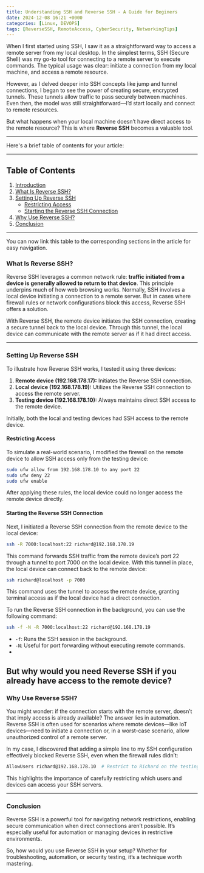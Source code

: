 ```yaml
---
title: Understanding SSH and Reverse SSH - A Guide for Beginers
date: 2024-12-08 16:21 +0000
categories: [Linux, DEVOPS]
tags: [ReverseSSH, RemoteAccess, CyberSecurity, NetworkingTips]
---
```


When I first started using SSH, I saw it as a straightforward way to access a remote server from my local desktop. In the simplest terms, SSH (Secure Shell) was my go-to tool for connecting to a remote server to execute commands. The typical usage was clear: initiate a connection from my local machine, and access a remote resource.  

However, as I delved deeper into SSH concepts like jump and tunnel connections, I began to see the power of creating secure, encrypted tunnels. These tunnels allow traffic to pass securely between machines. Even then, the model was still straightforward—I’d start locally and connect to remote resources.  

But what happens when your local machine doesn’t have direct access to the remote resource? This is where **Reverse SSH** becomes a valuable tool.  

---
Here's a brief table of contents for your article:

---

## Table of Contents

1. [Introduction](#introduction)  
2. [What Is Reverse SSH?](#what-is-reverse-ssh)  
3. [Setting Up Reverse SSH](#setting-up-reverse-ssh)  
   - [Restricting Access](#restricting-access)  
   - [Starting the Reverse SSH Connection](#starting-the-reverse-ssh-connection)  
4. [Why Use Reverse SSH?](#why-use-reverse-ssh)  
5. [Conclusion](#conclusion)  

--- 

You can now link this table to the corresponding sections in the article for easy navigation.
### What Is Reverse SSH?  

Reverse SSH leverages a common network rule: **traffic initiated from a device is generally allowed to return to that device**. This principle underpins much of how web browsing works. Normally, SSH involves a local device initiating a connection to a remote server. But in cases where firewall rules or network configurations block this access, Reverse SSH offers a solution.  

With Reverse SSH, the remote device initiates the SSH connection, creating a secure tunnel back to the local device. Through this tunnel, the local device can communicate with the remote server as if it had direct access.  

 

---

### Setting Up Reverse SSH  

To illustrate how Reverse SSH works, I tested it using three devices:  

1. **Remote device (192.168.178.17):** Initiates the Reverse SSH connection.  
2. **Local device (192.168.178.19):** Utilizes the Reverse SSH connection to access the remote server.  
3. **Testing device (192.168.178.10):** Always maintains direct SSH access to the remote device.  

Initially, both the local and testing devices had SSH access to the remote device.  

#### Restricting Access  

To simulate a real-world scenario, I modified the firewall on the remote device to allow SSH access only from the testing device:  

```bash
sudo ufw allow from 192.168.178.10 to any port 22
sudo ufw deny 22
sudo ufw enable
```

After applying these rules, the local device could no longer access the remote device directly.  

#### Starting the Reverse SSH Connection  

Next, I initiated a Reverse SSH connection from the remote device to the local device:  

```bash
ssh -R 7000:localhost:22 richard@192.168.178.19
```

This command forwards SSH traffic from the remote device’s port 22 through a tunnel to port 7000 on the local device. With this tunnel in place, the local device can connect back to the remote device:  

```bash
ssh richard@localhost -p 7000
```

This command uses the tunnel to access the remote device, granting terminal access as if the local device had a direct connection.  

To run the Reverse SSH connection in the background, you can use the following command:  

```bash
ssh -f -N -R 7000:localhost:22 richard@192.168.178.19
```

- `-f`: Runs the SSH session in the background.  
- `-N`: Useful for port forwarding without executing remote commands.  
- 
But why would you need Reverse SSH if you already have access to the remote device? 
---

### Why Use Reverse SSH?  

You might wonder: if the connection starts with the remote server, doesn’t that imply access is already available? The answer lies in automation. Reverse SSH is often used for scenarios where remote devices—like IoT devices—need to initiate a connection or, in a worst-case scenario, allow unauthorized control of a remote server.  

In my case, I discovered that adding a simple line to my SSH configuration effectively blocked Reverse SSH, even when the firewall rules didn’t:  

```bash
AllowUsers richard@192.168.178.10  # Restrict to Richard on the testing device
```  

This highlights the importance of carefully restricting which users and devices can access your SSH servers.  

---

### Conclusion  

Reverse SSH is a powerful tool for navigating network restrictions, enabling secure communication when direct connections aren’t possible. It’s especially useful for automation or managing devices in restrictive environments.  

So, how would you use Reverse SSH in your setup? Whether for troubleshooting, automation, or security testing, it’s a technique worth mastering.


